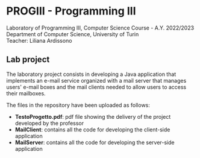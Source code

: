 # PROGIII - Programming III
Laboratory of Programming III, Computer Science Course - A.Y. 2022/2023  
Department of Computer Science, University of Turin  
Teacher: Liliana Ardissono

## Lab project
The laboratory project consists in developing a Java application that implements an e-mail service organized with a mail server that manages users' e-mail boxes and the mail clients needed to allow users to access their mailboxes.

The files in the repository have been uploaded as follows:
* **TestoProgetto.pdf**: pdf file showing the delivery of the project developed by the professor
* **MailClient**: contains all the code for developing the client-side application
* **MailServer**: contains all the code for developing the server-side application
